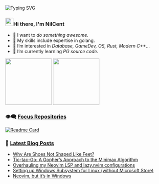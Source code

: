 ![Typing SVG](https://readme-typing-svg.herokuapp.com?font=Courier+new&color=%23808080&size=40&width=550&duration=6969&lines=Stay+Hungry,+Stay+Foolish.)

### <img src="https://raw.githubusercontent.com/iampavangandhi/iampavangandhi/master/gifs/Hi.gif" height="25px" width="25px">Hi there, I'm NilCent

- 👀 I want to *do something awesome*.
- 📌 My skills include expertise in golang.
- 🪬 I’m interested in *Database, GameDev, OS, Rust, Modern C++*...
- 🌱 I’m currently learning *PG source code*.

<span><img src="https://github-readme-stats.vercel.app/api/top-langs/?username=NilCent&theme=tokyonight" height=145/></span>
<span><img src="https://github-readme-stats.vercel.app/api?username=NilCent&count_private=true&show_icons=true&theme=merko" height=145/></span>

### 👁‍🗨 [Focus Repositories](https://github.com/NilCent?tab=repositories)

[![Readme Card](https://github-readme-stats.vercel.app/api/pin/?username=DiceDB&repo=dice&theme=discord_old_blurple&hide_border=true)](https://github.com/DiceDB/dice)


### 📕 [Latest Blog Posts](https://medium.com/@kevinfeng-cs88)

<!-- BLOG-POST-LIST:START -->
- [Why Are Shoes Not Shaped Like Feet?](https://kevinfeng-cs88.medium.com/why-are-shoes-not-shaped-like-feet-7f80bebd6c69?source=rss-952aa1b4a284------2)
- [Tic-tac-Go: A Gopher’s Approach to the Minimax Algorithm](https://kevinfeng-cs88.medium.com/tic-tac-go-a-gophers-approach-to-the-minimax-algorithm-1cb9433ae3cf?source=rss-952aa1b4a284------2)
- [Overhauling my Neovim LSP and lazy.nvim configurations](https://kevinfeng-cs88.medium.com/overhauling-my-neovim-lsp-and-lazy-nvim-configurations-605eaa908b62?source=rss-952aa1b4a284------2)
- [Setting up Windows Subsystem for Linux &lpar;without Microsoft Store&rpar;](https://medium.com/nerd-for-tech/setting-up-windows-subsystem-for-linux-without-microsoft-store-f85571c1b819?source=rss-952aa1b4a284------2)
- [Neovim, but it’s in Windows](https://medium.com/nerd-for-tech/neovim-but-its-in-windows-f39f181afaf9?source=rss-952aa1b4a284------2)
<!-- BLOG-POST-LIST:END -->
